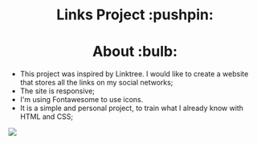 <h1 align="center"> Links Project :pushpin:</h1>
<h1 align="center">About :bulb:</h1>
 
* This project was inspired by Linktree. I would like to create a website that stores all the links on my social networks;
* The site is responsive;
* I'm using Fontawesome to use icons.
* It is a simple and personal project, to train what I already know with HTML and CSS;

![](https://github.com/dwyvid1/landing-page/blob/main/assets/landingpage-web.png)
